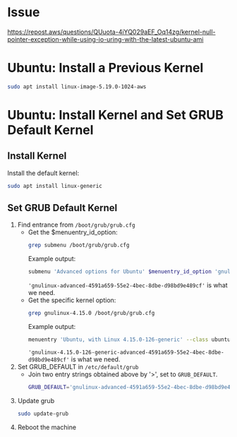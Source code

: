 # Issue
https://repost.aws/questions/QUuota-4iYQ029aEF_Oq14zg/kernel-null-pointer-exception-while-using-io-uring-with-the-latest-ubuntu-ami

# Ubuntu: Install a Previous Kernel
```bash
sudo apt install linux-image-5.19.0-1024-aws
```

# Ubuntu: Install Kernel and Set GRUB Default Kernel
## Install Kernel
Install the default kernel:
```bash
sudo apt install linux-generic
```

## Set GRUB Default Kernel
1. Find entrance from `/boot/grub/grub.cfg`
    - Get the $menuentry_id_option:
        ```bash
        grep submenu /boot/grub/grub.cfg
        ```
        Example output:
        ```bash
        submenu 'Advanced options for Ubuntu' $menuentry_id_option 'gnulinux-advanced-4591a659-55e2-4bec-8dbe-d98bd9e489cf' {
        ```
        `'gnulinux-advanced-4591a659-55e2-4bec-8dbe-d98bd9e489cf'` is what we need.
    - Get the specific kernel option:
        ```bash
        grep gnulinux-4.15.0 /boot/grub/grub.cfg
        ```
        Example output:
        ```bash
        menuentry 'Ubuntu, with Linux 4.15.0-126-generic' --class ubuntu --class gnu-linux --class gnu --class os $menuentry_id_option 'gnulinux-4.15.0-126-generic-advanced-4591a659-55e2-4bec-8dbe-d98bd9e489cf' {
        ```
        `'gnulinux-4.15.0-126-generic-advanced-4591a659-55e2-4bec-8dbe-d98bd9e489cf'` is what we need.
2. Set GRUB_DEFAULT in `/etc/default/grub`
    - Join two entry strings obtained above by '>', set to `GRUB_DEFAULT`.
        ```bash
        GRUB_DEFAULT='gnulinux-advanced-4591a659-55e2-4bec-8dbe-d98bd9e489cf>gnulinux-4.15.0-126-generic-advanced-4591a659-55e2-4bec-8dbe-d98bd9e489cf'
        ```
3. Update grub
   ```bash
   sudo update-grub
   ```
4. Reboot the machine